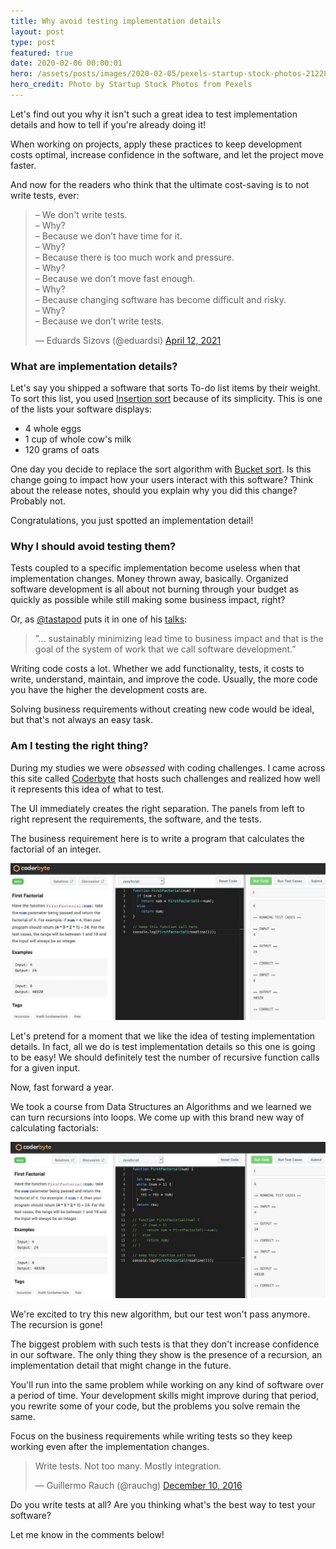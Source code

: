 ```yaml
---
title: Why avoid testing implementation details
layout: post
type: post
featured: true
date: 2020-02-06 00:00:01
hero: /assets/posts/images/2020-02-05/pexels-startup-stock-photos-212286.jpg
hero_credit: Photo by Startup Stock Photos from Pexels
---
```


Let's find out you why it isn't such a great idea to test implementation details and how to tell if you're already doing it!

When working on projects, apply these practices to keep development costs optimal, increase confidence in the software, and let the project move faster.

And now for the readers who think that the ultimate cost-saving is to not write tests, ever:

<blockquote class="twitter-tweet"><p lang="en" dir="ltr">– We don&#39;t write tests.<br>– Why?<br>– Because we don’t have time for it.<br>– Why?<br>– Because there is too much work and pressure.<br>– Why?<br>– Because we don’t move fast enough.<br>– Why?<br>– Because changing software has become difficult and risky.<br>– Why?<br>– Because we don’t write tests.</p>&mdash; Eduards Sizovs (@eduardsi) <a href="https://twitter.com/eduardsi/status/1381633331230601221?ref_src=twsrc%5Etfw">April 12, 2021</a></blockquote> <script async src="https://platform.twitter.com/widgets.js" charset="utf-8"></script>

### What are implementation details?

Let's say you shipped a software that sorts To-do list items by their weight.
To sort this list, you used [Insertion sort](https://en.wikipedia.org/wiki/Insertion_sort) because of its simplicity.
This is one of the lists your software displays:

- 4 whole eggs
- 1 cup of whole cow's milk
- 120 grams of oats

One day you decide to replace the sort algorithm with [Bucket sort](https://en.wikipedia.org/wiki/Bucket_sort).
Is this change going to impact how your users interact with this software? Think about the release notes, should you explain why you did this change? Probably not.

Congratulations, you just spotted an implementation detail!

### Why I should avoid testing them?

Tests coupled to a specific implementation become useless when that implementation changes. Money thrown away, basically. Organized software development is all about not burning through your budget as quickly as possible while still making some business impact, right?

Or, as [@tastapod](https://twitter.com/tastapod) puts it in one of his [talks](https://www.youtube.com/watch?v=4Y0tOi7QWqM):

> ”... sustainably minimizing lead time to business impact and that is the goal of the system of work that we call software development.”

Writing code costs a lot. Whether we add functionality, tests, it costs to write, understand, maintain, and improve the code.
Usually, the more code you have the higher the development costs are.

Solving business requirements without creating new code would be ideal, but that's not always an easy task.

### Am I testing the right thing?

During my studies we were *obsessed* with coding challenges. I came across this site called [Coderbyte](https://coderbyte.com/) that hosts such challenges and realized how well it represents this idea of what to test.

The UI immediately creates the right separation. The panels from left to right represent the requirements, the software, and the tests.

The business requirement here is to write a program that calculates the factorial of an integer.

![Codebite recursion](/assets/posts/images/2020-02-05/recursion.jpg "JavaScript code, calculating the first factorial of an integer with recursion.")

Let's pretend for a moment that we like the idea of testing implementation details. In fact, all we do is test implementation details so this one is going to be easy! We should definitely test the number of recursive function calls for a given input.

Now, fast forward a year.

We took a course from Data Structures an Algorithms and we learned we can turn recursions into loops.
We come up with this brand new way of calculating factorials:

![Codebite loop](/assets/posts/images/2020-02-05/loop.jpg)

We're excited to try this new algorithm, but our test won't pass anymore. The recursion is gone!

The biggest problem with such tests is that they don't increase confidence in our software. The only thing they show is the presence of a recursion, an implementation detail that might change in the future.

You'll run into the same problem while working on any kind of software over a period of time. Your development skills might improve during that period, you rewrite some of your code, but the problems you solve remain the same.

Focus on the business requirements while writing tests so they keep working even after the implementation changes.

<blockquote class="twitter-tweet"><p lang="en" dir="ltr">Write tests. Not too many. Mostly integration.</p>&mdash; Guillermo Rauch (@rauchg) <a href="https://twitter.com/rauchg/status/807626710350839808?ref_src=twsrc%5Etfw">December 10, 2016</a></blockquote> <script async src="https://platform.twitter.com/widgets.js" charset="utf-8"></script>

Do you write tests at all? Are you thinking what's the best way to test your software?

Let me know in the comments below!
